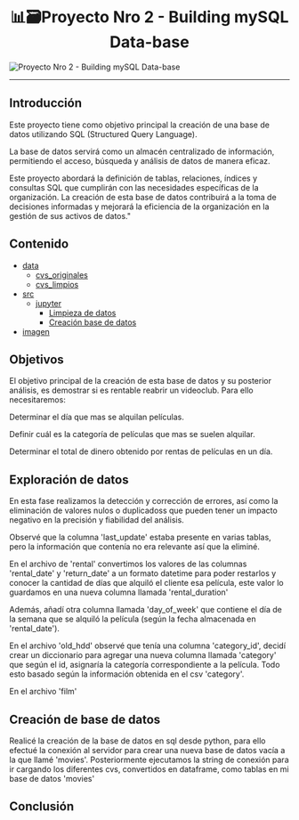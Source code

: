 <div align="center">

# **📊🗃️Proyecto Nro 2 - Building mySQL Data-base** </div>
![Proyecto Nro 2 - Building mySQL Data-base](https://i.postimg.cc/JnxfCpBM/image-87.webp)


---
</div>

## Introducción
Este proyecto tiene como objetivo principal la creación de una base de datos utilizando SQL (Structured Query Language). 

La base de datos servirá como un almacén centralizado de información, permitiendo el acceso, búsqueda y análisis de datos de manera eficaz. 

Este proyecto abordará la definición de tablas, relaciones, índices y consultas SQL que cumplirán con las necesidades específicas de la organización. La creación de esta base de datos contribuirá a la toma de decisiones informadas y mejorará la eficiencia de la organización en la gestión de sus activos de datos."

## Contenido
- [data](https://github.com/Christelllameda/Proyecto-Nro-2/tree/main/data)
    - [cvs_originales](https://github.com/Christelllameda/Proyecto-Nro-2/tree/main/data/csv_originales)
    - [cvs_limpios](https://github.com/Christelllameda/Proyecto-Nro-2/tree/main/data/csv_limpios)
- [src](https://github.com/Christelllameda/Proyecto-Nro-2/tree/main/src)
    - [jupyter](https://github.com/Christelllameda/Proyecto-Nro-2/tree/main/src/jupyter)
        - [Limpieza de datos](https://github.com/Christelllameda/Proyecto-Nro-2/tree/main/src/jupyter/Limpieza%20de%20datos)
        - [Creación base de datos](https://github.com/Christelllameda/Proyecto-Nro-2/blob/main/src/jupyter/Base%20de%20datos.ipynb)
- [imagen](https://github.com/Christelllameda/Proyecto-Nro-2/tree/main/imagen)


## Objetivos
El objetivo principal de la creación de esta base de datos y su posterior análisis, es demostrar si es rentable reabrir un videoclub. Para ello necesitaremos:

Determinar el día que mas se alquilan películas.

Definir cuál es la categoría de películas que mas se suelen alquilar.

Determinar el total de dinero obtenido por rentas de películas en un día.

## Exploración de datos
En esta fase realizamos la detección y corrección de errores, así como la eliminación de valores nulos o duplicadoss que pueden tener un impacto negativo en la precisión y fiabilidad del análisis.

Observé que la columna 'last_update' estaba presente en varias tablas, pero la información que contenía no era relevante así que la eliminé.

En el archivo de 'rental' convertimos los valores de las columnas 'rental_date' y 'return_date' a un formato datetime para poder restarlos y conocer la cantidad de días que alquiló el cliente esa película, este valor lo guardamos en una nueva columna llamada 'rental_duration'

Además, añadí otra columna llamada 'day_of_week' que contiene el día de la semana que se alquiló la película (según la fecha almacenada en 'rental_date').

En el archivo 'old_hdd' observé que tenía una columna 'category_id', decidí crear un diccionario para agregar una nueva columna llamada 'category' que según el id, asignaría la categoría correspondiente a la película. Todo esto basado según la información obtenida en el csv 'category'.

En el archivo 'film'

## Creación de base de datos
Realicé la creación de la base de datos en sql desde python, para ello efectué la conexión al servidor para crear una nueva base de datos vacía a la que llamé 'movies'.
Posteriormente ejecutamos la string de conexión para ir cargando los diferentes cvs, convertidos en dataframe, como tablas en mi base de datos 'movies'

## Conclusión
